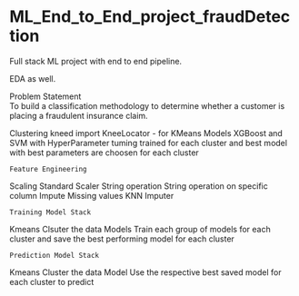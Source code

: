# ML_End_to_End_project_fraudDetection

Full stack ML project with end to end pipeline. 

EDA as well.

Problem Statement													
To build a classification methodology to determine whether a customer is placing a fraudulent insurance claim.													

Clustering	kneed import KneeLocator - for KMeans
Models	XGBoost and SVM with HyperParameter tuming trained for each cluster and best model with best parameters are choosen for each cluster 
	
	Feature Engineering
Scaling	Standard Scaler
String operation	String operation on specific column
Impute Missing values	KNN Imputer
	
	
	Training Model Stack
Kmeans	Clsuter the data
Models	Train each group of models for each cluster and save the best performing model for each cluster
	
	Prediction Model Stack
Kmeans	Cluster the data
Model	Use the respective best saved model for each cluster to predict

